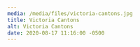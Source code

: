 ```yaml
---
media: /media/files/victoria-cantons.jpg
title: Victoria Cantons
alt: Victoria Cantons
date: 2020-08-17 11:16:00 -0500
---
```

